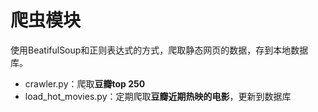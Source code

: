# 爬虫模块

使用BeatifulSoup和正则表达式的方式，爬取静态网页的数据，存到本地数据库。

* crawler.py：爬取**豆瓣top 250**
* load_hot_movies.py：定期爬取**豆瓣近期热映的电影**，更新到数据库

